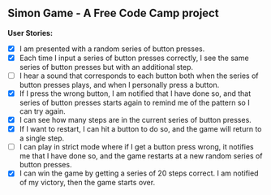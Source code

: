 ## Simon Game -  A Free Code Camp project

**User Stories:**
- [x] I am presented with a random series of button presses.
- [x] Each time I input a series of button presses correctly, I see the same 
series of button presses but with an additional step.
- [ ] I hear a sound that corresponds to each button both when the series of 
button presses plays, and when I personally press a button.
- [x] If I press the wrong button, I am notified that I have done so, and that 
series of button presses starts again to remind me of the pattern so I can try 
again.
- [x] I can see how many steps are in the current series of button presses.
- [x] If I want to restart, I can hit a button to do so, and the game will 
return to a single step.
- [ ] I can play in strict mode where if I get a button press wrong, it 
notifies me that I have done so, and the game restarts at a new random series 
of button presses.
- [x] I can win the game by getting a series of 20 steps correct. I am notified 
of my victory, then the game starts over.
